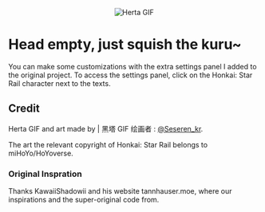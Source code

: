 <p align="center">
  <img src="https://raw.githubusercontent.com/duiqt/herta_kuru/main/static/img/hertaa_github.gif" alt="Herta GIF" />
</p>

# Head empty, just squish the kuru~
You can make some customizations with the extra settings panel I added to the original project. To access the settings panel, click on the Honkai: Star Rail character next to the texts.

## Credit
Herta GIF and art made by | 黑塔 GIF 绘画者 : [@Seseren_kr](https://twitter.com/Seseren_kr).

The art the relevant copyright of Honkai: Star Rail belongs to miHoYo/HoYoverse.



### Original Inspration
Thanks KawaiiShadowii and his website tannhauser.moe, where our inspirations and the super-original code from.
